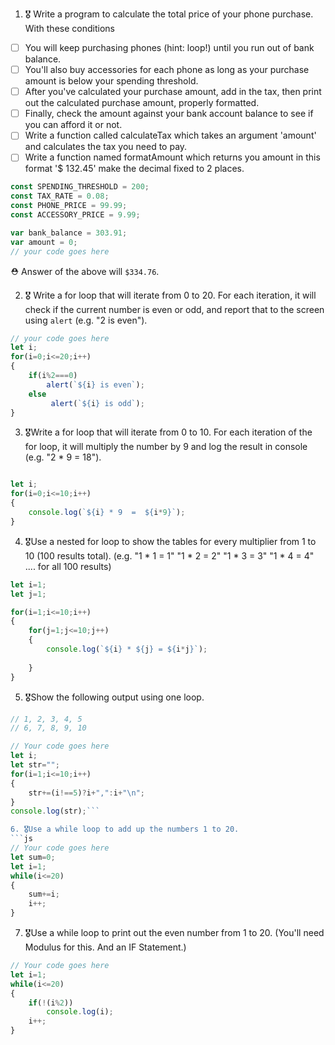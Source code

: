 1. 🎖 Write a program to calculate the total price of your phone purchase. With these conditions
 * [ ] You will keep purchasing phones (hint: loop!) until you run out of bank balance.
 * [ ] You'll also buy accessories for each phone as long as your purchase amount is below your spending threshold.
 * [ ] After you've calculated your purchase amount, add in the tax, then print out the calculated purchase amount, properly formatted.
 * [ ] Finally, check the amount against your bank account balance to see if you can afford it or not.
 * [ ] Write a function called calculateTax which takes an argument 'amount' and calculates the tax you need to pay.
 * [ ] Write a function named formatAmount which returns you amount in this format '$ 132.45' make the decimal fixed to 2 places.
```js
const SPENDING_THRESHOLD = 200;
const TAX_RATE = 0.08;
const PHONE_PRICE = 99.99;
const ACCESSORY_PRICE = 9.99;

var bank_balance = 303.91;
var amount = 0;
// your code goes here
```
 ⛑ Answer of the above will `$334.76`.

2. 🎖 Write a for loop that will iterate from 0 to 20. For each iteration, it will check if the current number is even or odd, and report that to the screen using `alert` (e.g. "2 is even").
```js
// your code goes here
let i;
for(i=0;i<=20;i++)
{
    if(i%2===0)
        alert(`${i} is even`);
    else 
         alert(`${i} is odd`);
}
```

3. 🎖Write a for loop that will iterate from 0 to 10. For each iteration of the for loop, it will multiply the number by 9 and log the result in console (e.g. "2 * 9 = 18").

```js

let i;
for(i=0;i<=10;i++)
{
    console.log(`${i} * 9  =  ${i*9}`);
}

```


4. 🎖Use a nested for loop to show the tables for every multiplier from 1 to 10 (100 results total).
(e.g.
"1 * 1 = 1"
"1 * 2 = 2"
"1 * 3 = 3"
"1 * 4 = 4"
.... for all 100 results)
``` js 
let i=1;
let j=1;

for(i=1;i<=10;i++)
{
    for(j=1;j<=10;j++)
    {   
        console.log(`${i} * ${j} = ${i*j}`);
        
    }
}
```

5. 🎖Show the following output using one loop.
```js
// 1, 2, 3, 4, 5
// 6, 7, 8, 9, 10

// Your code goes here 
let i;
let str="";
for(i=1;i<=10;i++)
{
    str+=(i!==5)?i+",":i+"\n";
}
console.log(str);```

6. 🎖Use a while loop to add up the numbers 1 to 20.
```js
// Your code goes here
let sum=0;
let i=1;
while(i<=20)
{
    sum+=i;
    i++;
}
```

7. 🎖Use a while loop to print out the even number from 1 to 20. (You'll need Modulus for this. And an IF Statement.)
```js
// Your code goes here
let i=1;
while(i<=20) 
{
    if(!(i%2))
        console.log(i);
    i++;
}
```
